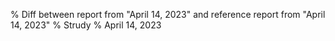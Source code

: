 % Diff between report from "April 14, 2023" and reference report from "April 14, 2023"
% Strudy
% April 14, 2023


